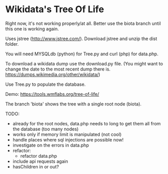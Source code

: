 <h>Wikidata's Tree Of Life</h>
========

Right now, it's not working properly/at all. Better use the biota branch until this one is working again. 

Uses jstree (http://www.jstree.com/).
Download jstree and unzip the dist folder. 

You will need MYSQLdb (python) for Tree.py and curl (php) for data.php.

To download a wikidata dump use the download.py file. (You might want to change the date to the most recent dump there is. https://dumps.wikimedia.org/other/wikidata/)

Use Tree.py to populate the database.

Demo: https://tools.wmflabs.org/tree-of-life/

The branch 'biota' shows the tree with a single root node (biota).

TODO: 

- already for the root nodes, data.php needs to long to get them all from the database (too many nodes)
- works only if memory limit is manipulated (not cool)
- handle places where sql injections are possible now!
- investigate on the errors in data.php
- refactor: 
	- refactor data.php
- include api requests again
- hasChildren in or out?
	

